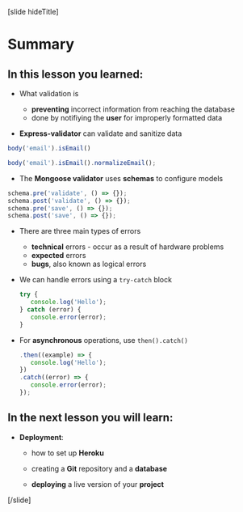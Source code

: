 [slide hideTitle]

# Summary

## In this lesson you learned:

-  What validation is
   * **preventing** incorrect information from reaching the database
   * done by notifiying the **user** for improperly formatted data 

- **Express-validator** can validate and sanitize data

```js
body('email').isEmail()
```

```js
body('email').isEmail().normalizeEmail();
```


- The **Mongoose validator** uses **schemas** to configure models

```js
schema.pre('validate', () => {});
schema.post('validate', () => {});
schema.pre('save', () => {});
schema.post('save', () => {});
```

- There are three main types of errors
  * **technical** errors - occur as a result of hardware problems
  * **expected** errors
  * **bugs**, also known as logical errors


- We can handle errors using a `try-catch` block

  ```js
  try {
     console.log('Hello');
  } catch (error) {
     console.error(error);
  }
  ```

- For **asynchronous** operations, use `then().catch()`

  ```js
  .then((example) => {
     console.log('Hello');
  })
  .catch((error) => {
     console.error(error);
  });
  ```

## In the next lesson you will learn:

-  **Deployment**:

   *  how to set up **Heroku**

   *  creating a **Git** repository and a **database**

   *  **deploying** a live version of your **project**

[/slide]
